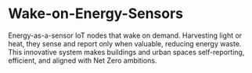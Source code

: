 # Wake-on-Energy-Sensors
Energy-as-a-sensor IoT nodes that wake on demand. Harvesting light or heat, they sense and report only when valuable, reducing energy waste. This innovative system makes buildings and urban spaces self-reporting, efficient, and aligned with Net Zero ambitions.
